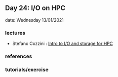 ## Day 24: I/O on HPC      

date: Wednesday 13/01/2021

### lectures
 - Stefano Cozzini : [Intro to I/O and storage for HPC ](lecture11-intro-to-IO-for-HPC.pdf)


### references

### tutorials/exercise

